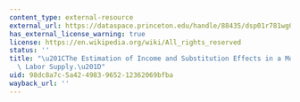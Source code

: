 ```yaml
---
content_type: external-resource
external_url: https://dataspace.princeton.edu/handle/88435/dsp01r781wg015
has_external_license_warning: true
license: https://en.wikipedia.org/wiki/All_rights_reserved
status: ''
title: "\u201CThe Estimation of Income and Substitution Effects in a Model of Family\
  \ Labor Supply.\u201D"
uid: 98dc8a7c-5a42-4983-9652-12362069bfba
wayback_url: ''
---
```

